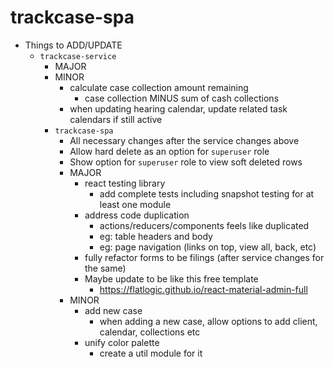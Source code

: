 # trackcase-spa

* Things to ADD/UPDATE
  * `trackcase-service`
    * MAJOR
    * MINOR
      * calculate case collection amount remaining
        * case collection MINUS sum of cash collections
      * when updating hearing calendar, update related task calendars if still active
    * `trackcase-spa`
      * All necessary changes after the service changes above
      * Allow hard delete as an option for `superuser` role
      * Show option for `superuser` role to view soft deleted rows
      * MAJOR
        * react testing library
          * add complete tests including snapshot testing for at least one module
        * address code duplication
          * actions/reducers/components feels like duplicated
          * eg: table headers and body
          * eg: page navigation (links on top, view all, back, etc)
        * fully refactor forms to be filings (after service changes for the same)
        * Maybe update to be like this free template
          * https://flatlogic.github.io/react-material-admin-full
      * MINOR
        * add new case
          * when adding a new case, allow options to add client, calendar, collections etc
        * unify color palette
          * create a util module for it
